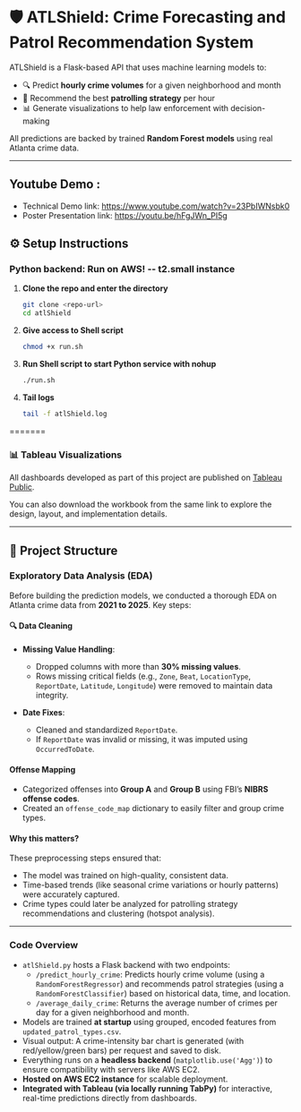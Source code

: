 # 🛡️ ATLShield: Crime Forecasting and Patrol Recommendation System

ATLShield is a Flask-based API that uses machine learning models to:

- 🔍 Predict **hourly crime volumes** for a given neighborhood and month
- 🚓 Recommend the best **patrolling strategy** per hour
- 📊 Generate visualizations to help law enforcement with decision-making

All predictions are backed by trained **Random Forest models** using real Atlanta crime data.

---

## Youtube Demo :
- Technical Demo link: https://www.youtube.com/watch?v=23PbIWNsbk0
- Poster Presentation link: https://youtu.be/hFgJWn_PI5g



## ⚙️ Setup Instructions 
### Python backend: Run on AWS! -- t2.small instance

1. **Clone the repo and enter the directory**  
   ```bash
   git clone <repo-url>
   cd atlShield

2. **Give access to Shell script**
   ```bash
   chmod +x run.sh

3. **Run Shell script to start Python service with nohup**
   ```bash
   ./run.sh

3. **Tail logs**
   ```bash
   tail -f atlShield.log

=======
### 📊 Tableau Visualizations

All dashboards developed as part of this project are published on [Tableau Public](https://public.tableau.com/app/profile/shreya.chivilkar/viz/CrimeAnalysisAtlantaDashboard/Dashboard1?publish=yes).

You can also download the workbook from the same link to explore the design, layout, and implementation details.

--- 
## 📁 Project Structure

### Exploratory Data Analysis (EDA)

Before building the prediction models, we conducted a thorough EDA on Atlanta crime data from **2021 to 2025**. Key steps:

#### 🔍 Data Cleaning
- **Missing Value Handling**:  
  - Dropped columns with more than **30% missing values**.
  - Rows missing critical fields (e.g., `Zone`, `Beat`, `LocationType`, `ReportDate`, `Latitude`, `Longitude`) were removed to maintain data integrity.

- **Date Fixes**:  
  - Cleaned and standardized `ReportDate`.  
  - If `ReportDate` was invalid or missing, it was imputed using `OccurredToDate`.

#### Offense Mapping
- Categorized offenses into **Group A** and **Group B** using FBI’s **NIBRS offense codes**.
- Created an `offense_code_map` dictionary to easily filter and group crime types.

#### Why this matters?
These preprocessing steps ensured that:
- The model was trained on high-quality, consistent data.
- Time-based trends (like seasonal crime variations or hourly patterns) were accurately captured.
- Crime types could later be analyzed for patrolling strategy recommendations and clustering (hotspot analysis).

---
### Code Overview

- `atlShield.py` hosts a Flask backend with two endpoints:
  - `/predict_hourly_crime`: Predicts hourly crime volume (using a `RandomForestRegressor`) and recommends patrol strategies (using a `RandomForestClassifier`) based on historical data, time, and location.
  - `/average_daily_crime`: Returns the average number of crimes per day for a given neighborhood and month.
- Models are trained **at startup** using grouped, encoded features from `updated_patrol_types.csv`.
- Visual output: A crime-intensity bar chart is generated (with red/yellow/green bars) per request and saved to disk.
- Everything runs on a **headless backend** (`matplotlib.use('Agg')`) to ensure compatibility with servers like AWS EC2.
- **Hosted on AWS EC2 instance** for scalable deployment.
- **Integrated with Tableau (via locally running TabPy)** for interactive, real-time predictions directly from dashboards.


